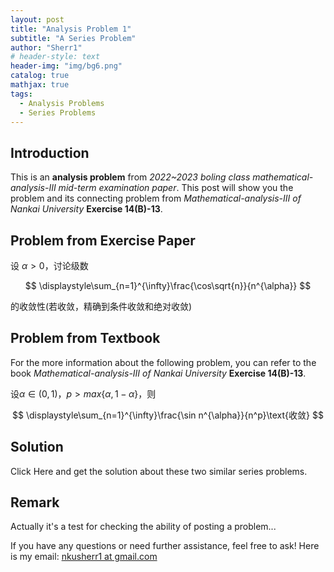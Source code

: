 ```yaml
---
layout: post
title: "Analysis Problem 1"
subtitle: "A Series Problem"
author: "Sherr1"
# header-style: text
header-img: "img/bg6.png"
catalog: true
mathjax: true
tags:
  - Analysis Problems
  - Series Problems
---
```


## Introduction
This is an **analysis problem** from *2022~2023 boling class mathematical-analysis-III mid-term examination paper*. This post will show you the problem and its connecting problem from *Mathematical-analysis-III of Nankai University* **Exercise 14(B)-13**.
## Problem from Exercise Paper
设 $\alpha\gt0$，讨论级数

$$ \displaystyle\sum_{n=1}^{\infty}\frac{\cos\sqrt{n}}{n^{\alpha}} $$

的收敛性(若收敛，精确到条件收敛和绝对收敛)

## Problem from Textbook
For the more information about the following problem, you can refer to the book *Mathematical-analysis-III of Nankai University* **Exercise 14(B)-13**.

设$\alpha\in(0,1)$，$p>max\lbrace\alpha,1-\alpha\rbrace$，则

$$ \displaystyle\sum_{n=1}^{\infty}\frac{\sin n^{\alpha}}{n^p}\text{收敛} $$

## Solution
<!-- Click [Here](/files/Problems/Problem2024.11.02两个级数问题.pdf) and get the solution about these two similar series problems. -->
Click Here and get the solution about these two similar series problems.

## Remark
Actually it's a test for checking the ability of posting a problem...

If you have any questions or need further assistance, feel free to ask! Here is my email: [nkusherr1 at gmail.com](mailto:nkusherr1@gmail.com)
